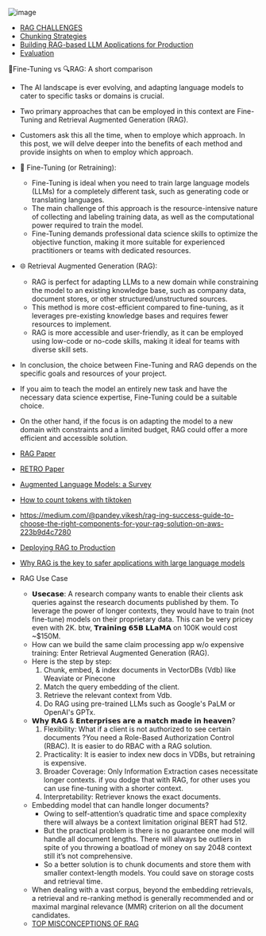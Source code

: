 ![image](https://github.com/harirajeev/learn_LLMS/assets/13446418/0285c2c1-5897-4231-917d-b0475fff8f2e)

- [RAG CHALLENGES](https://github.com/harirajeev/learn_LLMS/blob/main/RAG%20Challenges.md)
-  [ Chunking Strategies ](https://github.com/harirajeev/learn_LLMS/blob/main/chunking%20strategies.md)
- [Building RAG-based LLM Applications for Production](https://www.anyscale.com/blog/a-comprehensive-guide-for-building-rag-based-llm-applications-part-1)
- [Evaluation]()

🧠Fine-Tuning vs 🔍RAG: A short comparison

- The AI landscape is ever evolving, and adapting language models to cater to specific tasks or domains is crucial. 
- Two primary approaches that can be employed in this context are Fine-Tuning and Retrieval Augmented Generation (RAG). 
- Customers ask this all the time, when to employe which approach. In this post, we will delve deeper into the benefits of each method and provide insights on when to employ which approach.

- 🎯 Fine-Tuning (or Retraining):
    * Fine-Tuning is ideal when you need to train large language models (LLMs) for a completely different task, such as generating code or translating languages.
    * The main challenge of this approach is the resource-intensive nature of collecting and labeling training data, as well as the computational power required to train the model.
    * Fine-Tuning demands professional data science skills to optimize the objective function, making it more suitable for experienced practitioners or teams with dedicated resources.

- 🌐 Retrieval Augmented Generation (RAG):
    * RAG is perfect for adapting LLMs to a new domain while constraining the model to an existing knowledge base, such as company data, document stores, or other structured/unstructured sources.
    * This method is more cost-efficient compared to fine-tuning, as it leverages pre-existing knowledge bases and requires fewer resources to implement.
    * RAG is more accessible and user-friendly, as it can be employed using low-code or no-code skills, making it ideal for teams with diverse skill sets.

- In conclusion, the choice between Fine-Tuning and RAG depends on the specific goals and resources of your project. 
- If you aim to teach the model an entirely new task and have the necessary data science expertise, Fine-Tuning could be a suitable choice. 
- On the other hand, if the focus is on adapting the model to a new domain with constraints and a limited budget, RAG could offer a more efficient and accessible solution.
- [RAG Paper](https://arxiv.org/pdf/2005.11401.pdf)
- [RETRO Paper](https://arxiv.org/pdf/2112.04426.pdf)
- [Augmented Language Models: a Survey](https://arxiv.org/pdf/2302.07842.pdf)
- [How to count tokens with tiktoken](https://github.com/openai/openai-cookbook/blob/main/examples/How_to_count_tokens_with_tiktoken.ipynb)
- https://medium.com/@pandey.vikesh/rag-ing-success-guide-to-choose-the-right-components-for-your-rag-solution-on-aws-223b9d4c7280
- [Deploying RAG to Production](https://haystack.deepset.ai/blog/rag-deployment)
- [Why RAG is the key to safer applications with large language models](https://www.deepset.ai/blog/llms-retrieval-augmentation)
- RAG Use Case
     - 𝗨𝘀𝗲𝗰𝗮𝘀𝗲:  A research company wants to enable their clients  ask queries against the research documents published by them. To leverage the power of longer contexts, they would have to train (not fine-tune) models on their proprietary data. This can be very pricey even with 2K. btw, 𝗧𝗿𝗮𝗶𝗻𝗶𝗻𝗴 𝟲𝟱𝗕 𝗟𝗟𝗮𝗠𝗔 on 100K would cost ~$150M.
     - How can we build the same claim processing app w/o expensive training:  Enter Retrieval Augmented Generation (RAG).
     - Here is the step by step:
         1. Chunk, embed, & index documents in VectorDBs (Vdb) like Weaviate or Pinecone
         2. Match the query embedding of the client.
         3. Retrieve the relevant context from Vdb.
         4. Do RAG using pre-trained LLMs such as Google's PaLM or OpenAI's GPTx.
     - 𝗪𝗵𝘆 𝗥𝗔𝗚 & 𝗘𝗻𝘁𝗲𝗿𝗽𝗿𝗶𝘀𝗲𝘀 𝗮𝗿𝗲 𝗮 𝗺𝗮𝘁𝗰𝗵 𝗺𝗮𝗱𝗲 𝗶𝗻 𝗵𝗲𝗮𝘃𝗲𝗻?
         1. Flexibility:  What if a client is not authorized to see certain documents ?You need a Role-Based Authorization Control (RBAC). It is easier to do RBAC with a RAG solution.
         2. Practicality: It is easier to index new docs in VDBs, but retraining is expensive.
         3. Broader Coverage: Only Information Extraction cases necessitate longer contexts. if you dodge that with RAG, for other uses you can use fine-tuning with a shorter context.
         4. Interpretability: Retriever knows the exact documents.
     - Embedding model that can handle longer documents?
         - Owing to self-attention’s quadratic time and space complexity there will always be a context limitation original BERT had 512.
         - But the practical problem is there is no guarantee one model will handle all document lengths. There will always be outliers in spite of you throwing a boatload of money on say 2048 context still it’s not comprehensive.
         - So a better solution is to chunk documents and store them with smaller context-length models. You could save on storage costs and retrieval time.
     - When dealing with a vast corpus, beyond the embedding retrievals, a retrieval and re-ranking method is generally recommended and or maximal marginal relevance (MMR) criterion on all the document candidates.
     - [TOP MISCONCEPTIONS OF RAG](https://media.licdn.com/dms/document/media/D561FAQFslxFrkRRp9A/feedshare-document-pdf-analyzed/0/1694709823484?e=1696464000&v=beta&t=6peZ0-W0TFFpnYaz3nh6TlvHuEOyB2i1p_aLHNzJFk4)
